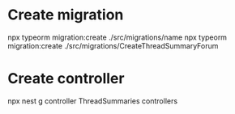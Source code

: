 # Create migration
npx typeorm migration:create ./src/migrations/name
npx typeorm migration:create ./src/migrations/CreateThreadSummaryForum

# Create controller
npx nest g controller ThreadSummaries controllers

